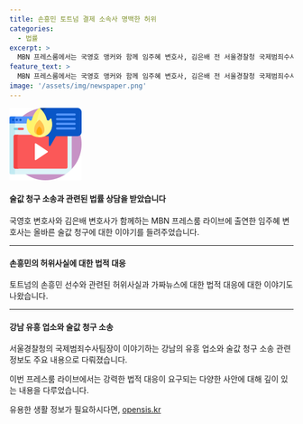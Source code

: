 ```yaml
---
title: 손흥민 토트넘 결제 소속사 명백한 허위
categories:
  - 법률
excerpt: >
  MBN 프레스룸에서는 국영호 앵커와 함께 임주혜 변호사, 김은배 전 서울경찰청 국제범죄수사팀장이 손흥민과 관련된 토트넘 클럽과의 사건에 대해 논의했다. 강남 유흥 문화와 관련된 가짜뉴스에 대한 토론도 진행되었다.
feature_text: >
  MBN 프레스룸에서는 국영호 앵커와 함께 임주혜 변호사, 김은배 전 서울경찰청 국제범죄수사팀장이 손흥민과 관련된 토트넘 클럽과의 사건에 대해 논의했다. 강남 유흥 문화와 관련된 가짜뉴스에 대한 토론도 진행되었다.
image: '/assets/img/newspaper.png'
---
```


<p><img src="/assets/img/news.png" alt="rentncar 속보" /></p>

<h4>술값 청구 소송과 관련된 법률 상담을 받았습니다</h4>

<p>국영호 변호사와 김은배 변호사가 함께하는 MBN 프레스룸 라이브에 출연한 임주혜 변호사는 올바른 술값 청구에 대한 이야기를 들려주었습니다. </p>

<hr />

<h4>손흥민의 허위사실에 대한 법적 대응</h4>

<p>토트넘의 손흥민 선수와 관련된 허위사실과 가짜뉴스에 대한 법적 대응에 대한 이야기도 나왔습니다.</p>

<hr />

<h4>강남 유흥 업소와 술값 청구 소송</h4>

<p>서울경찰청의 국제범죄수사팀장이 이야기하는 강남의 유흥 업소와 술값 청구 소송 관련 정보도 주요 내용으로 다뤄졌습니다.</p>

<p>이번 프레스룸 라이브에서는 강력한 법적 대응이 요구되는 다양한 사안에 대해 깊이 있는 내용을 다루었습니다.</p>
유용한 생활 정보가 필요하시다면, <a href="https://opensis.kr" rel="dofollow">opensis.kr</a>


